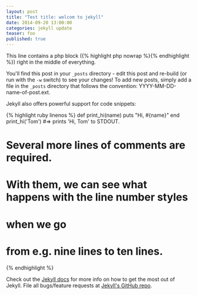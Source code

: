 ```yaml
---
layout: post
title: "Test title: welcom to jekyll"
date: 2014-09-20 13:00:00
categories: jekyll update
teaser: foo
published: true
---
```


This line contains a php block ({% highlight php nowrap %}<?php phpinfo(); ?>{% endhighlight %}) right in the middle of everything.

You'll find this post in your `_posts` directory - edit this post and re-build (or run with the `-w` switch) to see your changes!
To add new posts, simply add a file in the `_posts` directory that follows the convention: YYYY-MM-DD-name-of-post.ext.

Jekyll also offers powerful support for code snippets:

{% highlight ruby linenos %}
def print_hi(name)
  puts "Hi, #{name}"
end
print_hi('Tom')
#=> prints 'Hi, Tom' to STDOUT.
#
# Several more lines of comments are required.
#
# With them, we can see what happens with the line number styles
# when we go
# from e.g. nine lines to ten lines.
{% endhighlight %}

Check out the [Jekyll docs][jekyll] for more info on how to get the most out of Jekyll. File all bugs/feature requests at [Jekyll's GitHub repo][jekyll-gh].

<div class="icon-tile">
  <i class="fi-key"></i>
</div>

[jekyll-gh]: https://github.com/mojombo/jekyll
[jekyll]:    http://jekyllrb.com
